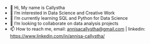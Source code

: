 - 👋 Hi, My name is Callystha
- 👀 I’m interested in Data Science and Creative Work
- 🌱 I’m currently learning SQL and Python for Data Science
- 💞️ I’m looking to collaborate on data analysis projects
- 📫 How to reach me, email: annisacallystha@gmail.com | linkedin: https://www.linkedin.com/in/annisa-callystha/

<!---
callystha16/callystha16 is a ✨ special ✨ repository because its `README.md` (this file) appears on your GitHub profile.
You can click the Preview link to take a look at your changes.
--->
